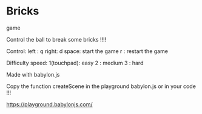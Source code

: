 # Bricks
game

Control the ball to break some bricks !!!!

Control:
left : q
right: d
space: start the game
r    : restart the game

Difficulty speed:
1(touchpad): easy
2          : medium
3          : hard


Made with babylon.js

Copy the function createScene in the playground babylon.js or in your code !!!

https://playground.babylonjs.com/
